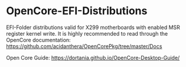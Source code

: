 # OpenCore-EFI-Distributions

EFI-Folder distributions valid for X299 motherboards with enabled MSR register kernel write.
It is highly recommended to read through the OpenCore documentation: 
https://github.com/acidanthera/OpenCorePkg/tree/master/Docs

Open Core Guide: https://dortania.github.io/OpenCore-Desktop-Guide/
